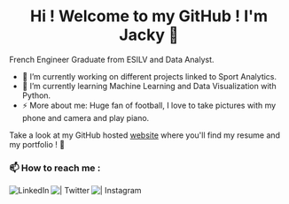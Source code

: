 <h1 align="center" > 
  Hi ! Welcome to my GitHub ! I'm Jacky 👋 
</h1>

French Engineer Graduate from ESILV and Data Analyst.

- 🔭 I’m currently working on different projects linked to Sport Analytics.
- 🌱 I’m currently learning Machine Learning and Data Visualization with Python.
- ⚡ More about me: Huge fan of football, I love to take pictures with my phone and camera and play piano.

Take a look at my GitHub hosted [website][web] where you'll find my resume and my portfolio ! 📇

### 📫 How to reach me :

[<img align="left" alt="LinkedIn" src="https://img.shields.io/badge/LinkedIn-0077B5?style=for-the-badge&logo=linkedin&logoColor=white" />][linkedin]
[<img align="left" alt=" | Twitter" src="https://img.shields.io/badge/Twitter-1DA1F2?style=for-the-badge&logo=twitter&logoColor=white" />][twitter]
[<img align="left" alt=" | Instagram" src="https://img.shields.io/badge/Instagram-E4405F?style=for-the-badge&logo=instagram&logoColor=white" />][instagram]

[linkedin]: https://www.linkedin.com/in/jacky-kuoch/
[twitter]: https://twitter.com/Jacky_Kch
[instagram]: https://www.instagram.com/jackykch.jpg/
[web]: https://jackykch.github.io/MyPortfolio/homepage.html

<br />

<!--
**JackyKch/JackyKch** is a ✨ _special_ ✨ repository because its `README.md` (this file) appears on your GitHub profile.

Here are some ideas to get you started:

- 🔭 I’m currently working on ...
- 🌱 I’m currently learning ...
- 👯 I’m looking to collaborate on ...
- 🤔 I’m looking for help with ...
- 💬 Ask me about ...
- 📫 How to reach me: ...
- 😄 Pronouns: ...
- ⚡ Fun fact: ...
-->
